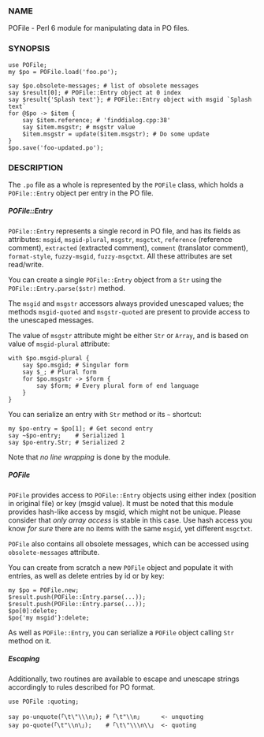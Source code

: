 ### NAME

POFile - Perl 6 module for manipulating data in PO files.

### SYNOPSIS

    use POFile;
    my $po = POFile.load('foo.po');

    say $po.obsolete-messages; # list of obsolete messages
    say $result[0]; # POFile::Entry object at 0 index
    say $result{'Splash text'}; # POFile::Entry object with msgid `Splash text`
    for @$po -> $item {
        say $item.reference; # 'finddialog.cpp:38'
        say $item.msgstr; # msgstr value
        $item.msgstr = update($item.msgstr); # Do some update
    }
    $po.save('foo-updated.po');

### DESCRIPTION

The `.po` file as a whole is represented by the `POFile` class, which
holds a `POFile::Entry` object per entry in the PO file.

##### POFile::Entry

`POFile::Entry` represents a single record in PO file, and has its
fields as attributes: `msgid`, `msgid-plural`, `msgstr`, `msgctxt`,
`reference` (reference comment), `extracted` (extracted comment),
`comment` (translator comment), `format-style`, `fuzzy-msgid`,
`fuzzy-msgctxt`. All these attributes are set read/write.

You can create a single `POFile::Entry` object from a `Str` using the
`POFile::Entry.parse($str)` method.

The `msgid` and `msgstr` accessors always provided unescaped values;
the methods `msgid-quoted` and `msgstr-quoted` are present to provide
access to the unescaped messages.

The value of `msgstr` attribute might be either `Str` or `Array`, and
is based on value of `msgid-plural` attribute:

    with $po.msgid-plural {
        say $po.msgid; # Singular form
        say $_; # Plural form
        for $po.msgstr -> $form {
            say $form; # Every plural form of end language
        }
    }

You can serialize an entry with `Str` method or its `~` shortcut:

    my $po-entry = $po[1]; # Get second entry
    say ~$po-entry;    # Serialized 1
    say $po-entry.Str; # Serialized 2

Note that _no line wrapping_ is done by the module.

##### POFile

`POFile` provides access to `POFile::Entry` objects using either index
(position in original file) or key (msgid value). It must be noted
that this module provides hash-like access by msgid, which might not
be unique. Please consider that _only array access_ is stable in this
case. Use hash access you know _for sure_ there are no items with the
same `msgid`, yet different `msgctxt`.

`POFile` also contains all obsolete messages, which can be accessed using
`obsolete-messages` attribute.

You can create from scratch a new `POFile` object and populate it with
entries, as well as delete entries by id or by key:

    my $po = POFile.new;
    $result.push(POFile::Entry.parse(...));
    $result.push(POFile::Entry.parse(...));
    $po[0]:delete;
    $po{'my msgid'}:delete;

As well as `POFile::Entry`, you can serialize a `POFile` object
calling `Str` method on it.

##### Escaping

Additionally, two routines are available to escape and unescape strings accordingly to
rules described for PO format.

    use POFile :quoting;

    say po-unquote(｢\t\"\\\n｣); # ｢\t"\\n｣      <- unquoting
    say po-quote(｢\t"\\n\｣);    # ｢\t\"\\\n\\｣  <- quoting
